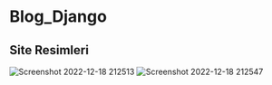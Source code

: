 # Blog_Django

## Site Resimleri 



![Screenshot 2022-12-18 212513](https://user-images.githubusercontent.com/58660686/208839568-5c522679-a939-4662-9da2-0a1dfbc4a3b3.png)
![Screenshot 2022-12-18 212547](https://user-images.githubusercontent.com/58660686/208839572-99e2c59c-ef86-44fa-a369-cfbdf835711e.png)
